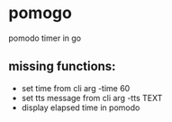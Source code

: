 # pomogo
pomodo timer in go


## missing functions:
* set time from cli arg -time 60
* set tts message from cli arg -tts TEXT
* display elapsed time in pomodo